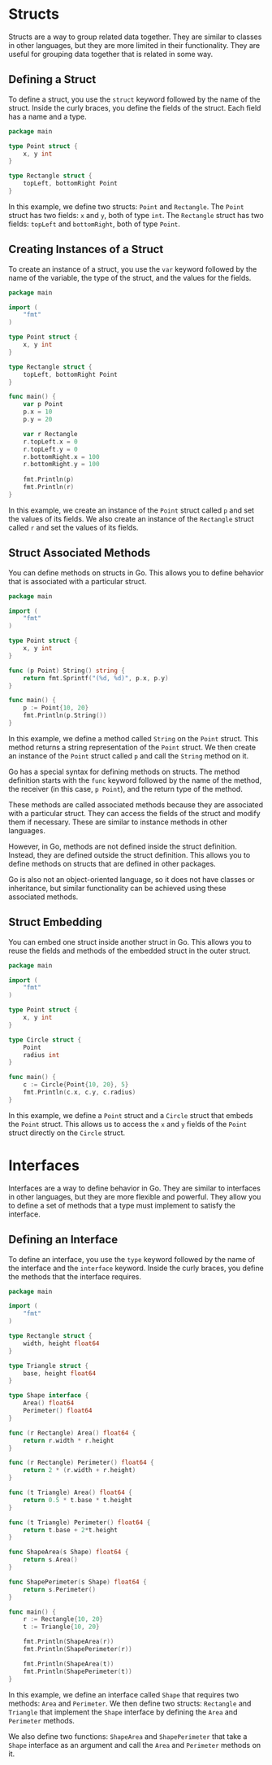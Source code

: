 # Structs

Structs are a way to group related data together. They are similar to classes in other languages, but they are more limited in their functionality. They are useful for grouping data together that is related in some way.

## Defining a Struct

To define a struct, you use the `struct` keyword followed by the name of the struct. Inside the curly braces, you define the fields of the struct. Each field has a name and a type.

```go
package main

type Point struct {
    x, y int
}

type Rectangle struct {
    topLeft, bottomRight Point
}
```

In this example, we define two structs: `Point` and `Rectangle`. The `Point` struct has two fields: `x` and `y`, both of type `int`. The `Rectangle` struct has two fields: `topLeft` and `bottomRight`, both of type `Point`.

## Creating Instances of a Struct

To create an instance of a struct, you use the `var` keyword followed by the name of the variable, the type of the struct, and the values for the fields.

```go
package main

import (
    "fmt"
)

type Point struct {
    x, y int
}

type Rectangle struct {
    topLeft, bottomRight Point
}

func main() {
    var p Point
    p.x = 10
    p.y = 20

    var r Rectangle
    r.topLeft.x = 0
    r.topLeft.y = 0
    r.bottomRight.x = 100
    r.bottomRight.y = 100
	
    fmt.Println(p)
    fmt.Println(r)
}
```

In this example, we create an instance of the `Point` struct called `p` and set the values of its fields. We also create an instance of the `Rectangle` struct called `r` and set the values of its fields.

## Struct Associated Methods

You can define methods on structs in Go. This allows you to define behavior that is associated with a particular struct.

```go
package main

import (
	"fmt"
)

type Point struct {
    x, y int
}

func (p Point) String() string {
    return fmt.Sprintf("(%d, %d)", p.x, p.y)
}

func main() {
    p := Point{10, 20}
    fmt.Println(p.String())
}
```

In this example, we define a method called `String` on the `Point` struct. This method returns a string representation of the `Point` struct. We then create an instance of the `Point` struct called `p` and call the `String` method on it.

Go has a special syntax for defining methods on structs. The method definition starts with the `func` keyword followed by the name of the method, the receiver (in this case, `p Point`), and the return type of the method.

These methods are called associated methods because they are associated with a particular struct. They can access the fields of the struct and modify them if necessary. These are similar to instance methods in other languages. 

However, in Go, methods are not defined inside the struct definition. Instead, they are defined outside the struct definition. This allows you to define methods on structs that are defined in other packages.

Go is also not an object-oriented language, so it does not have classes or inheritance, but similar functionality can be achieved using these associated methods.

## Struct Embedding

You can embed one struct inside another struct in Go. This allows you to reuse the fields and methods of the embedded struct in the outer struct.

```go
package main

import (
	"fmt"
)

type Point struct {
    x, y int
}

type Circle struct {
    Point
    radius int
}

func main() {
    c := Circle{Point{10, 20}, 5}
    fmt.Println(c.x, c.y, c.radius)
}
```

In this example, we define a `Point` struct and a `Circle` struct that embeds the `Point` struct. This allows us to access the `x` and `y` fields of the `Point` struct directly on the `Circle` struct.

# Interfaces

Interfaces are a way to define behavior in Go. They are similar to interfaces in other languages, but they are more flexible and powerful. They allow you to define a set of methods that a type must implement to satisfy the interface.

## Defining an Interface

To define an interface, you use the `type` keyword followed by the name of the interface and the `interface` keyword. Inside the curly braces, you define the methods that the interface requires.

```go
package main

import (
	"fmt"
)

type Rectangle struct {
	width, height float64
}

type Triangle struct {
	base, height float64
}

type Shape interface {
	Area() float64
	Perimeter() float64
}

func (r Rectangle) Area() float64 {
	return r.width * r.height
}

func (r Rectangle) Perimeter() float64 {
	return 2 * (r.width + r.height)
}

func (t Triangle) Area() float64 {
	return 0.5 * t.base * t.height
}

func (t Triangle) Perimeter() float64 {
	return t.base + 2*t.height
}

func ShapeArea(s Shape) float64 {
	return s.Area()
}

func ShapePerimeter(s Shape) float64 {
	return s.Perimeter()
}

func main() {
	r := Rectangle{10, 20}
	t := Triangle{10, 20}

	fmt.Println(ShapeArea(r))
	fmt.Println(ShapePerimeter(r))

	fmt.Println(ShapeArea(t))
	fmt.Println(ShapePerimeter(t))
}
```

In this example, we define an interface called `Shape` that requires two methods: `Area` and `Perimeter`. We then define two structs: `Rectangle` and `Triangle` that implement the `Shape` interface by defining the `Area` and `Perimeter` methods.

We also define two functions: `ShapeArea` and `ShapePerimeter` that take a `Shape` interface as an argument and call the `Area` and `Perimeter` methods on it.


